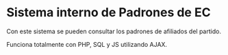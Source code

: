 <h1>Sistema interno de Padrones de EC</h1>

Con este sistema se pueden consultar los padrones de afiliados del 
partido.

Funciona totalmente con PHP, SQL y JS utilizando AJAX.

